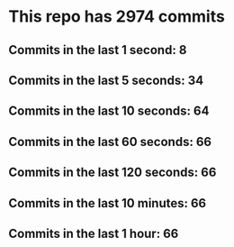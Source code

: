 # This repo has 2974 commits

## Commits in the last 1 second: 8
## Commits in the last 5 seconds: 34
## Commits in the last 10 seconds: 64
## Commits in the last 60 seconds: 66
## Commits in the last 120 seconds: 66
## Commits in the last 10 minutes: 66
## Commits in the last 1 hour: 66
